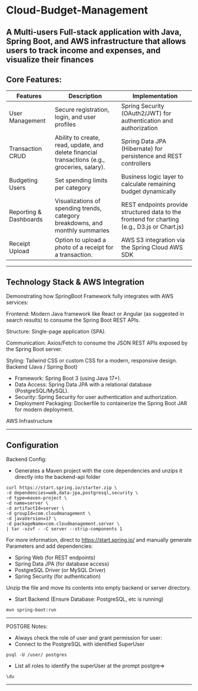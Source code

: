 # Cloud-Budget-Management
A Multi-users Full-stack application with Java, Spring Boot, and AWS infrastructure that allows users to track income and expenses, and visualize their finances
--
## Core Features:
| Features | Description | Implementation |
| ------- | ------ | ------- |
| User Management | Secure registration, login, and user profiles | Spring Security (OAuth2/JWT) for authentication and authorization |
| Transaction CRUD | Ability to create, read, update, and delete financial transactions (e.g., groceries, salary).	| Spring Data JPA (Hibernate) for persistence and REST controllers |
| Budgeting	Users | Set spending limits per category | Business logic layer to calculate remaining budget dynamically|
| Reporting & Dashboards | Visualizations of spending trends, category breakdowns, and monthly summaries | REST endpoints provide structured data to the frontend for charting (e.g., D3.js or Chart.js)|
| Receipt Upload | Option to upload a photo of a receipt for a transaction.	| AWS S3 integration via the Spring Cloud AWS SDK|
---
## Technology Stack & AWS Integration
Demonstrating how SpringBoot Framework fully integrates with AWS services:

Frontend:
Modern Java framework like React or Angular (as suggested in search results) to consume the Spring Boot REST APIs.

Structure: Single-page application (SPA).

Communication: Axios/Fetch to consume the JSON REST APIs exposed by the Spring Boot server.

Styling: Tailwind CSS or custom CSS for a modern, responsive design.
Backend (Java / Spring Boot)
- Framework: Spring Boot 3 (using Java 17+).
- Data Access: Spring Data JPA with a relational database (PostgreSQL/MySQL).
- Security: Spring Security for user authentication and authorization.
- Deployment Packaging: Dockerfile to containerize the Spring Boot JAR for modern deployment.

AWS Infrastructure



---
## Configuration
Backend Config:
- Generates a Maven project with the core dependencies and unzips it directly into the backend-api folder
```
curl https://start.spring.io/starter.zip \
-d dependencies=web,data-jpa,postgresql,security \
-d type=maven-project \
-d name=server \
-d artifactId=server \
-d groupId=com.cloudmanagement \
-d javaVersion=17 \
-d packageName=com.cloudmanagement.server \
| tar -xzvf - -C server --strip-components 1
```
For more information, direct to https://start.spring.io/ and manually generate Parameters and add dependencies:
- Spring Web (for REST endpoints)
- Spring Data JPA (for database access)
- PostgreSQL Driver (or MySQL Driver)
- Spring Security (for authentication)

Unzip the file and move its contents into empty backend or server directory.

- Start Backend (Ensure Database: PostgreSQL, etc is running)
```
mvn spring-boot:run
```
---
POSTGRE Notes:
- Always check the role of user and grant permission for user:
- Connect to the PostgreSQL with identified SuperUser
```
psql -U /user/ postgres
```
- List all roles to identify the superUser at the prompt postgre=>
```
\du
```
---
